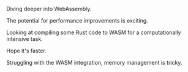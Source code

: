 Diving deeper into WebAssembly.

The potential for performance improvements is exciting.

Looking at compiling some Rust code to WASM for a computationally intensive task.

Hope it's faster.

Struggling with the WASM integration, memory management is tricky.